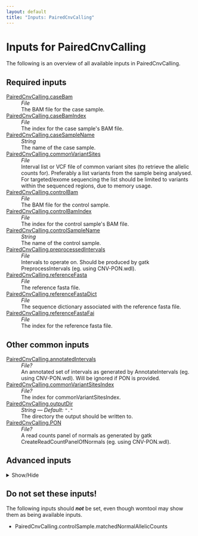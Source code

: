 ```yaml
---
layout: default
title: "Inputs: PairedCnvCalling"
---
```


# Inputs for PairedCnvCalling

The following is an overview of all available inputs in
PairedCnvCalling.


## Required inputs
<dl>
<dt id="PairedCnvCalling.caseBam"><a href="#PairedCnvCalling.caseBam">PairedCnvCalling.caseBam</a></dt>
<dd>
    <i>File </i><br />
    The BAM file for the case sample.
</dd>
<dt id="PairedCnvCalling.caseBamIndex"><a href="#PairedCnvCalling.caseBamIndex">PairedCnvCalling.caseBamIndex</a></dt>
<dd>
    <i>File </i><br />
    The index for the case sample's BAM file.
</dd>
<dt id="PairedCnvCalling.caseSampleName"><a href="#PairedCnvCalling.caseSampleName">PairedCnvCalling.caseSampleName</a></dt>
<dd>
    <i>String </i><br />
    The name of the case sample.
</dd>
<dt id="PairedCnvCalling.commonVariantSites"><a href="#PairedCnvCalling.commonVariantSites">PairedCnvCalling.commonVariantSites</a></dt>
<dd>
    <i>File </i><br />
    Interval list or VCF file of common variant sites (to retrieve the allelic counts for). Preferably a list variants from the sample being analysed. For targeted/exome sequencing the list should be limited to variants within the sequenced regions, due to memory usage.
</dd>
<dt id="PairedCnvCalling.controlBam"><a href="#PairedCnvCalling.controlBam">PairedCnvCalling.controlBam</a></dt>
<dd>
    <i>File </i><br />
    The BAM file for the control sample.
</dd>
<dt id="PairedCnvCalling.controlBamIndex"><a href="#PairedCnvCalling.controlBamIndex">PairedCnvCalling.controlBamIndex</a></dt>
<dd>
    <i>File </i><br />
    The index for the control sample's BAM file.
</dd>
<dt id="PairedCnvCalling.controlSampleName"><a href="#PairedCnvCalling.controlSampleName">PairedCnvCalling.controlSampleName</a></dt>
<dd>
    <i>String </i><br />
    The name of the control sample.
</dd>
<dt id="PairedCnvCalling.preprocessedIntervals"><a href="#PairedCnvCalling.preprocessedIntervals">PairedCnvCalling.preprocessedIntervals</a></dt>
<dd>
    <i>File </i><br />
    Intervals to operate on. Should be produced by gatk PreprocessIntervals (eg. using CNV-PON.wdl).
</dd>
<dt id="PairedCnvCalling.referenceFasta"><a href="#PairedCnvCalling.referenceFasta">PairedCnvCalling.referenceFasta</a></dt>
<dd>
    <i>File </i><br />
    The reference fasta file.
</dd>
<dt id="PairedCnvCalling.referenceFastaDict"><a href="#PairedCnvCalling.referenceFastaDict">PairedCnvCalling.referenceFastaDict</a></dt>
<dd>
    <i>File </i><br />
    The sequence dictionary associated with the reference fasta file.
</dd>
<dt id="PairedCnvCalling.referenceFastaFai"><a href="#PairedCnvCalling.referenceFastaFai">PairedCnvCalling.referenceFastaFai</a></dt>
<dd>
    <i>File </i><br />
    The index for the reference fasta file.
</dd>
</dl>

## Other common inputs
<dl>
<dt id="PairedCnvCalling.annotatedIntervals"><a href="#PairedCnvCalling.annotatedIntervals">PairedCnvCalling.annotatedIntervals</a></dt>
<dd>
    <i>File? </i><br />
    An annotated set of intervals as generated by AnnotateIntervals (eg. using CNV-PON.wdl). Will be ignored if PON is provided.
</dd>
<dt id="PairedCnvCalling.commonVariantSitesIndex"><a href="#PairedCnvCalling.commonVariantSitesIndex">PairedCnvCalling.commonVariantSitesIndex</a></dt>
<dd>
    <i>File? </i><br />
    The index for commonVariantSitesIndex.
</dd>
<dt id="PairedCnvCalling.outputDir"><a href="#PairedCnvCalling.outputDir">PairedCnvCalling.outputDir</a></dt>
<dd>
    <i>String </i><i>&mdash; Default:</i> <code>"."</code><br />
    The directory the output should be written to.
</dd>
<dt id="PairedCnvCalling.PON"><a href="#PairedCnvCalling.PON">PairedCnvCalling.PON</a></dt>
<dd>
    <i>File? </i><br />
    A read counts panel of normals as generated by gatk CreateReadCountPanelOfNormals (eg. using CNV-PON.wdl).
</dd>
</dl>

## Advanced inputs
<details>
<summary> Show/Hide </summary>
<dl>
<dt id="PairedCnvCalling.caseSample.callCopyRatioSegments.javaXmx"><a href="#PairedCnvCalling.caseSample.callCopyRatioSegments.javaXmx">PairedCnvCalling.caseSample.callCopyRatioSegments.javaXmx</a></dt>
<dd>
    <i>String </i><i>&mdash; Default:</i> <code>"6G"</code><br />
    The maximum memory available to the program. Should be lower than `memory` to accommodate JVM overhead.
</dd>
<dt id="PairedCnvCalling.caseSample.callCopyRatioSegments.memory"><a href="#PairedCnvCalling.caseSample.callCopyRatioSegments.memory">PairedCnvCalling.caseSample.callCopyRatioSegments.memory</a></dt>
<dd>
    <i>String </i><i>&mdash; Default:</i> <code>"21G"</code><br />
    The amount of memory this job will use.
</dd>
<dt id="PairedCnvCalling.caseSample.collectAllelicCounts.javaXmx"><a href="#PairedCnvCalling.caseSample.collectAllelicCounts.javaXmx">PairedCnvCalling.caseSample.collectAllelicCounts.javaXmx</a></dt>
<dd>
    <i>String </i><i>&mdash; Default:</i> <code>"30G"</code><br />
    The maximum memory available to the program. Should be lower than `memory` to accommodate JVM overhead.
</dd>
<dt id="PairedCnvCalling.caseSample.collectAllelicCounts.memory"><a href="#PairedCnvCalling.caseSample.collectAllelicCounts.memory">PairedCnvCalling.caseSample.collectAllelicCounts.memory</a></dt>
<dd>
    <i>String </i><i>&mdash; Default:</i> <code>"90G"</code><br />
    The amount of memory this job will use.
</dd>
<dt id="PairedCnvCalling.caseSample.collectReadCounts.intervalMergingRule"><a href="#PairedCnvCalling.caseSample.collectReadCounts.intervalMergingRule">PairedCnvCalling.caseSample.collectReadCounts.intervalMergingRule</a></dt>
<dd>
    <i>String </i><i>&mdash; Default:</i> <code>"OVERLAPPING_ONLY"</code><br />
    Equivalent to gatk CollectReadCounts' `--interval-merging-rule` option.
</dd>
<dt id="PairedCnvCalling.caseSample.collectReadCounts.javaXmx"><a href="#PairedCnvCalling.caseSample.collectReadCounts.javaXmx">PairedCnvCalling.caseSample.collectReadCounts.javaXmx</a></dt>
<dd>
    <i>String </i><i>&mdash; Default:</i> <code>"7G"</code><br />
    The maximum memory available to the program. Should be lower than `memory` to accommodate JVM overhead.
</dd>
<dt id="PairedCnvCalling.caseSample.collectReadCounts.memory"><a href="#PairedCnvCalling.caseSample.collectReadCounts.memory">PairedCnvCalling.caseSample.collectReadCounts.memory</a></dt>
<dd>
    <i>String </i><i>&mdash; Default:</i> <code>"35G"</code><br />
    The amount of memory this job will use.
</dd>
<dt id="PairedCnvCalling.caseSample.denoiseReadCounts.javaXmx"><a href="#PairedCnvCalling.caseSample.denoiseReadCounts.javaXmx">PairedCnvCalling.caseSample.denoiseReadCounts.javaXmx</a></dt>
<dd>
    <i>String </i><i>&mdash; Default:</i> <code>"13G"</code><br />
    The maximum memory available to the program. Should be lower than `memory` to accommodate JVM overhead.
</dd>
<dt id="PairedCnvCalling.caseSample.denoiseReadCounts.memory"><a href="#PairedCnvCalling.caseSample.denoiseReadCounts.memory">PairedCnvCalling.caseSample.denoiseReadCounts.memory</a></dt>
<dd>
    <i>String </i><i>&mdash; Default:</i> <code>"39G"</code><br />
    The amount of memory this job will use.
</dd>
<dt id="PairedCnvCalling.caseSample.modelSegments.javaXmx"><a href="#PairedCnvCalling.caseSample.modelSegments.javaXmx">PairedCnvCalling.caseSample.modelSegments.javaXmx</a></dt>
<dd>
    <i>String </i><i>&mdash; Default:</i> <code>"10G"</code><br />
    The maximum memory available to the program. Should be lower than `memory` to accommodate JVM overhead.
</dd>
<dt id="PairedCnvCalling.caseSample.modelSegments.maximumNumberOfSmoothingIterations"><a href="#PairedCnvCalling.caseSample.modelSegments.maximumNumberOfSmoothingIterations">PairedCnvCalling.caseSample.modelSegments.maximumNumberOfSmoothingIterations</a></dt>
<dd>
    <i>Int </i><i>&mdash; Default:</i> <code>10</code><br />
    Equivalent to gatk ModelSeqments' `--maximum-number-of-smoothing-iterations` option.
</dd>
<dt id="PairedCnvCalling.caseSample.modelSegments.memory"><a href="#PairedCnvCalling.caseSample.modelSegments.memory">PairedCnvCalling.caseSample.modelSegments.memory</a></dt>
<dd>
    <i>String </i><i>&mdash; Default:</i> <code>"64G"</code><br />
    The amount of memory this job will use.
</dd>
<dt id="PairedCnvCalling.caseSample.modelSegments.minimumTotalAlleleCountCase"><a href="#PairedCnvCalling.caseSample.modelSegments.minimumTotalAlleleCountCase">PairedCnvCalling.caseSample.modelSegments.minimumTotalAlleleCountCase</a></dt>
<dd>
    <i>Int </i><i>&mdash; Default:</i> <code>if defined(normalAllelicCounts) then 0 else 30</code><br />
    Equivalent to gatk ModelSeqments' `--minimum-total-allele-count-case` option.
</dd>
<dt id="PairedCnvCalling.caseSample.plotDenoisedCopyRatios.javaXmx"><a href="#PairedCnvCalling.caseSample.plotDenoisedCopyRatios.javaXmx">PairedCnvCalling.caseSample.plotDenoisedCopyRatios.javaXmx</a></dt>
<dd>
    <i>String </i><i>&mdash; Default:</i> <code>"7G"</code><br />
    The maximum memory available to the program. Should be lower than `memory` to accommodate JVM overhead.
</dd>
<dt id="PairedCnvCalling.caseSample.plotDenoisedCopyRatios.memory"><a href="#PairedCnvCalling.caseSample.plotDenoisedCopyRatios.memory">PairedCnvCalling.caseSample.plotDenoisedCopyRatios.memory</a></dt>
<dd>
    <i>String </i><i>&mdash; Default:</i> <code>"32G"</code><br />
    The amount of memory this job will use.
</dd>
<dt id="PairedCnvCalling.caseSample.plotModeledSegments.javaXmx"><a href="#PairedCnvCalling.caseSample.plotModeledSegments.javaXmx">PairedCnvCalling.caseSample.plotModeledSegments.javaXmx</a></dt>
<dd>
    <i>String </i><i>&mdash; Default:</i> <code>"7G"</code><br />
    The maximum memory available to the program. Should be lower than `memory` to accommodate JVM overhead.
</dd>
<dt id="PairedCnvCalling.caseSample.plotModeledSegments.memory"><a href="#PairedCnvCalling.caseSample.plotModeledSegments.memory">PairedCnvCalling.caseSample.plotModeledSegments.memory</a></dt>
<dd>
    <i>String </i><i>&mdash; Default:</i> <code>"21G"</code><br />
    The amount of memory this job will use.
</dd>
<dt id="PairedCnvCalling.controlSample.callCopyRatioSegments.javaXmx"><a href="#PairedCnvCalling.controlSample.callCopyRatioSegments.javaXmx">PairedCnvCalling.controlSample.callCopyRatioSegments.javaXmx</a></dt>
<dd>
    <i>String </i><i>&mdash; Default:</i> <code>"6G"</code><br />
    The maximum memory available to the program. Should be lower than `memory` to accommodate JVM overhead.
</dd>
<dt id="PairedCnvCalling.controlSample.callCopyRatioSegments.memory"><a href="#PairedCnvCalling.controlSample.callCopyRatioSegments.memory">PairedCnvCalling.controlSample.callCopyRatioSegments.memory</a></dt>
<dd>
    <i>String </i><i>&mdash; Default:</i> <code>"21G"</code><br />
    The amount of memory this job will use.
</dd>
<dt id="PairedCnvCalling.controlSample.collectAllelicCounts.javaXmx"><a href="#PairedCnvCalling.controlSample.collectAllelicCounts.javaXmx">PairedCnvCalling.controlSample.collectAllelicCounts.javaXmx</a></dt>
<dd>
    <i>String </i><i>&mdash; Default:</i> <code>"30G"</code><br />
    The maximum memory available to the program. Should be lower than `memory` to accommodate JVM overhead.
</dd>
<dt id="PairedCnvCalling.controlSample.collectAllelicCounts.memory"><a href="#PairedCnvCalling.controlSample.collectAllelicCounts.memory">PairedCnvCalling.controlSample.collectAllelicCounts.memory</a></dt>
<dd>
    <i>String </i><i>&mdash; Default:</i> <code>"90G"</code><br />
    The amount of memory this job will use.
</dd>
<dt id="PairedCnvCalling.controlSample.collectReadCounts.intervalMergingRule"><a href="#PairedCnvCalling.controlSample.collectReadCounts.intervalMergingRule">PairedCnvCalling.controlSample.collectReadCounts.intervalMergingRule</a></dt>
<dd>
    <i>String </i><i>&mdash; Default:</i> <code>"OVERLAPPING_ONLY"</code><br />
    Equivalent to gatk CollectReadCounts' `--interval-merging-rule` option.
</dd>
<dt id="PairedCnvCalling.controlSample.collectReadCounts.javaXmx"><a href="#PairedCnvCalling.controlSample.collectReadCounts.javaXmx">PairedCnvCalling.controlSample.collectReadCounts.javaXmx</a></dt>
<dd>
    <i>String </i><i>&mdash; Default:</i> <code>"7G"</code><br />
    The maximum memory available to the program. Should be lower than `memory` to accommodate JVM overhead.
</dd>
<dt id="PairedCnvCalling.controlSample.collectReadCounts.memory"><a href="#PairedCnvCalling.controlSample.collectReadCounts.memory">PairedCnvCalling.controlSample.collectReadCounts.memory</a></dt>
<dd>
    <i>String </i><i>&mdash; Default:</i> <code>"35G"</code><br />
    The amount of memory this job will use.
</dd>
<dt id="PairedCnvCalling.controlSample.denoiseReadCounts.javaXmx"><a href="#PairedCnvCalling.controlSample.denoiseReadCounts.javaXmx">PairedCnvCalling.controlSample.denoiseReadCounts.javaXmx</a></dt>
<dd>
    <i>String </i><i>&mdash; Default:</i> <code>"13G"</code><br />
    The maximum memory available to the program. Should be lower than `memory` to accommodate JVM overhead.
</dd>
<dt id="PairedCnvCalling.controlSample.denoiseReadCounts.memory"><a href="#PairedCnvCalling.controlSample.denoiseReadCounts.memory">PairedCnvCalling.controlSample.denoiseReadCounts.memory</a></dt>
<dd>
    <i>String </i><i>&mdash; Default:</i> <code>"39G"</code><br />
    The amount of memory this job will use.
</dd>
<dt id="PairedCnvCalling.controlSample.modelSegments.javaXmx"><a href="#PairedCnvCalling.controlSample.modelSegments.javaXmx">PairedCnvCalling.controlSample.modelSegments.javaXmx</a></dt>
<dd>
    <i>String </i><i>&mdash; Default:</i> <code>"10G"</code><br />
    The maximum memory available to the program. Should be lower than `memory` to accommodate JVM overhead.
</dd>
<dt id="PairedCnvCalling.controlSample.modelSegments.maximumNumberOfSmoothingIterations"><a href="#PairedCnvCalling.controlSample.modelSegments.maximumNumberOfSmoothingIterations">PairedCnvCalling.controlSample.modelSegments.maximumNumberOfSmoothingIterations</a></dt>
<dd>
    <i>Int </i><i>&mdash; Default:</i> <code>10</code><br />
    Equivalent to gatk ModelSeqments' `--maximum-number-of-smoothing-iterations` option.
</dd>
<dt id="PairedCnvCalling.controlSample.modelSegments.memory"><a href="#PairedCnvCalling.controlSample.modelSegments.memory">PairedCnvCalling.controlSample.modelSegments.memory</a></dt>
<dd>
    <i>String </i><i>&mdash; Default:</i> <code>"64G"</code><br />
    The amount of memory this job will use.
</dd>
<dt id="PairedCnvCalling.controlSample.modelSegments.minimumTotalAlleleCountCase"><a href="#PairedCnvCalling.controlSample.modelSegments.minimumTotalAlleleCountCase">PairedCnvCalling.controlSample.modelSegments.minimumTotalAlleleCountCase</a></dt>
<dd>
    <i>Int </i><i>&mdash; Default:</i> <code>if defined(normalAllelicCounts) then 0 else 30</code><br />
    Equivalent to gatk ModelSeqments' `--minimum-total-allele-count-case` option.
</dd>
<dt id="PairedCnvCalling.controlSample.plotDenoisedCopyRatios.javaXmx"><a href="#PairedCnvCalling.controlSample.plotDenoisedCopyRatios.javaXmx">PairedCnvCalling.controlSample.plotDenoisedCopyRatios.javaXmx</a></dt>
<dd>
    <i>String </i><i>&mdash; Default:</i> <code>"7G"</code><br />
    The maximum memory available to the program. Should be lower than `memory` to accommodate JVM overhead.
</dd>
<dt id="PairedCnvCalling.controlSample.plotDenoisedCopyRatios.memory"><a href="#PairedCnvCalling.controlSample.plotDenoisedCopyRatios.memory">PairedCnvCalling.controlSample.plotDenoisedCopyRatios.memory</a></dt>
<dd>
    <i>String </i><i>&mdash; Default:</i> <code>"32G"</code><br />
    The amount of memory this job will use.
</dd>
<dt id="PairedCnvCalling.controlSample.plotModeledSegments.javaXmx"><a href="#PairedCnvCalling.controlSample.plotModeledSegments.javaXmx">PairedCnvCalling.controlSample.plotModeledSegments.javaXmx</a></dt>
<dd>
    <i>String </i><i>&mdash; Default:</i> <code>"7G"</code><br />
    The maximum memory available to the program. Should be lower than `memory` to accommodate JVM overhead.
</dd>
<dt id="PairedCnvCalling.controlSample.plotModeledSegments.memory"><a href="#PairedCnvCalling.controlSample.plotModeledSegments.memory">PairedCnvCalling.controlSample.plotModeledSegments.memory</a></dt>
<dd>
    <i>String </i><i>&mdash; Default:</i> <code>"21G"</code><br />
    The amount of memory this job will use.
</dd>
<dt id="PairedCnvCalling.dockerImages"><a href="#PairedCnvCalling.dockerImages">PairedCnvCalling.dockerImages</a></dt>
<dd>
    <i>Map[String,String] </i><i>&mdash; Default:</i> <code>{"gatk": "broadinstitute/gatk:4.1.4.0"}</code><br />
    The docker images used. Changing this may result in errors which the developers may choose not to address.
</dd>
<dt id="PairedCnvCalling.minimumContigLength"><a href="#PairedCnvCalling.minimumContigLength">PairedCnvCalling.minimumContigLength</a></dt>
<dd>
    <i>Int? </i><br />
    The minimum length for a contig to be included in the plots.
</dd>
</dl>
</details>





## Do not set these inputs!
The following inputs should ***not*** be set, even though womtool may
show them as being available inputs.

* PairedCnvCalling.controlSample.matchedNormalAllelicCounts

